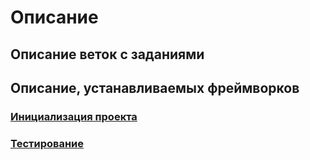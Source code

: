 # Описание

## Описание веток с заданиями

## Описание, устанавливаемых фреймворков
### [Инициализация проекта](docs/init.md)
### [Тестирование](docs/test.md)
